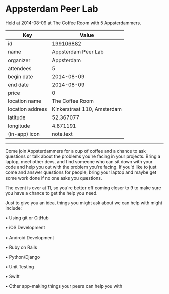 # Appsterdam Peer Lab
Held at 2014-08-09 at The Coffee Room with 5 Appsterdammers.
        
|Key|Value
|---|---|
|id|[199106882](https://www.meetup.com/appsterdam/events/199106882/)|
|name|Appsterdam Peer Lab|
|organizer|Appsterdam|
|attendees|5|
|begin date|2014-08-09|
|end date|2014-08-09|
|price|0|
|location name|The Coffee Room|
|location address|Kinkerstraat 110, Amsterdam|
|latitude|52.367077|
|longitude|4.871191|
|(in-app) icon|note.text|

---

Come join Appsterdammers for a cup of coffee and a chance to ask questions or talk about the problems you're facing in your projects. Bring a laptop, meet other devs, and find someone who can sit down with your code and help you out with the problem you're facing. If you'd like to just come and answer questions for people, bring your laptop and maybe get some work done if no one asks you questions.

The event is over at 11, so you're better off coming closer to 9 to make sure you have a chance to get the help you need.

Just to give you an idea, things you might ask about we can help with might include:

• Using git or GitHub

• iOS Development

• Android Development

• Ruby on Rails

• Python/Django

• Unit Testing

• Swift

• Other app-making things your peers can help you with



